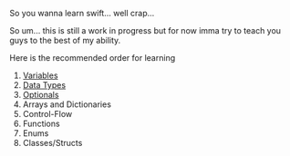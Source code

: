 So you wanna learn swift... well crap...

So um... this is still a work in progress but for now imma try to teach you guys to the best of my ability.

Here is the recommended order for learning

1. [Variables](https://github.com/lowell-code/iOS/blob/master/lessons/swift-basics/variables.md)
2. [Data Types](https://github.com/lowell-code/iOS/blob/master/lessons/swift-basics/data-types.md)
3. [Optionals](https://github.com/lowell-code/iOS/blob/master/lessons/swift-basics/optionals.md)
4. Arrays and Dictionaries
5. Control-Flow
6. Functions
7. Enums
8. Classes/Structs

